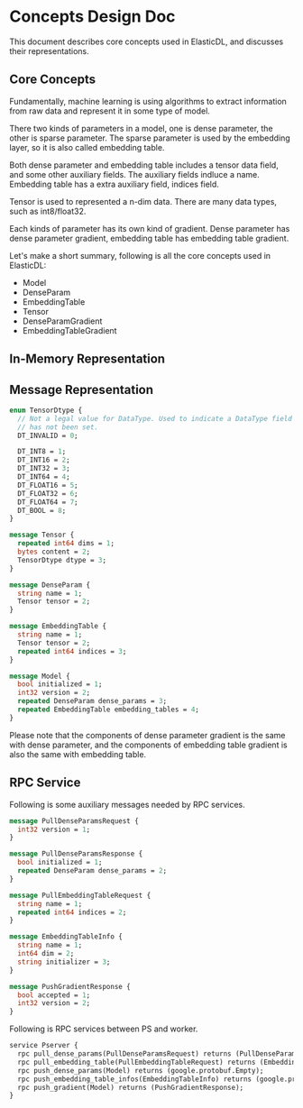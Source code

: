 # Concepts Design Doc

This document describes core concepts used in ElasticDL, and discusses their representations.

## Core Concepts

Fundamentally, machine learning is using algorithms to extract information from raw data and represent it in some type of model.

There two kinds of parameters in a model, one is dense parameter, the other is sparse parameter. The sparse parameter is used by the embedding layer, so it is also called embedding table.

Both dense parameter and embedding table includes a tensor data field, and some other auxiliary fields. The auxiliary fields indluce a name. Embedding table has a extra auxiliary field, indices field.

Tensor is used to represented a n-dim data. There are many data types, such as int8/float32.

Each kinds of parameter has its own kind of gradient. Dense parameter has dense parameter gradient, embedding table has embedding table gradient.

Let's make a short summary, following is all the core concepts used in ElasticDL:

- Model
- DenseParam
- EmbeddingTable
- Tensor
- DenseParamGradient
- EmbeddingTableGradient

## In-Memory Representation


## Message Representation

```proto
enum TensorDtype {
  // Not a legal value for DataType. Used to indicate a DataType field
  // has not been set.
  DT_INVALID = 0;

  DT_INT8 = 1;
  DT_INT16 = 2;
  DT_INT32 = 3;
  DT_INT64 = 4;
  DT_FLOAT16 = 5;
  DT_FLOAT32 = 6;
  DT_FLOAT64 = 7;
  DT_BOOL = 8;
}

message Tensor {
  repeated int64 dims = 1;
  bytes content = 2;
  TensorDtype dtype = 3;
}

message DenseParam {
  string name = 1;
  Tensor tensor = 2;
}

message EmbeddingTable {
  string name = 1;
  Tensor tensor = 2;
  repeated int64 indices = 3;
}

message Model {
  bool initialized = 1;
  int32 version = 2;
  repeated DenseParam dense_params = 3;
  repeated EmbeddingTable embedding_tables = 4;
}
```

Please note that the components of dense parameter gradient is the same with dense parameter, and the components of embedding table gradient is also the same with embedding table.


## RPC Service

Following is some auxiliary messages needed by RPC services.

```proto
message PullDenseParamsRequest {
  int32 version = 1;
}

message PullDenseParamsResponse {
  bool initialized = 1;
  repeated DenseParam dense_params = 2;
}

message PullEmbeddingTableRequest {
  string name = 1;
  repeated int64 indices = 2;
}

message EmbeddingTableInfo {
  string name = 1;
  int64 dim = 2;
  string initializer = 3;
}

message PushGradientResponse {
  bool accepted = 1;
  int32 version = 2;
}
```

Following is RPC services between PS and worker.

```proto
service Pserver {
  rpc pull_dense_params(PullDenseParamsRequest) returns (PullDenseParamsResponse);
  rpc pull_embedding_table(PullEmbeddingTableRequest) returns (EmbeddingTable);
  rpc push_dense_params(Model) returns (google.protobuf.Empty);
  rpc push_embedding_table_infos(EmbeddingTableInfo) returns (google.protobuf.Empty);
  rpc push_gradient(Model) returns (PushGradientResponse);
}
```
